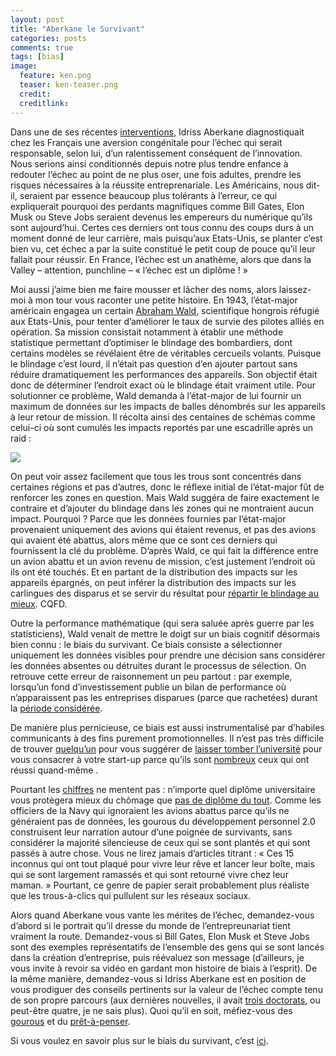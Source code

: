 ```yaml
---
layout: post
title: "Aberkane le Survivant"
categories: posts
comments: true
tags: [bias]
image:
  feature: ken.png
  teaser: ken-teaser.png
  credit:
  creditlink:
---
```


Dans une de ses récentes [interventions](http://positivr.fr/idriss-aberkane-echec-diplome/), Idriss Aberkane diagnostiquait chez les Français une aversion congénitale pour l’échec qui serait responsable, selon lui, d’un ralentissement conséquent de l’innovation. Nous serions ainsi conditionnés depuis notre plus tendre enfance à redouter l’échec au point de ne plus oser, une fois adultes, prendre les risques nécessaires à la réussite entreprenariale. Les Américains, nous dit-il, seraient par essence beaucoup plus tolérants à l’erreur, ce qui expliquerait pourquoi des perdants magnifiques comme Bill Gates, Elon Musk ou Steve Jobs seraient devenus les empereurs du numérique qu’ils sont aujourd’hui. Certes ces derniers ont tous connu des coups durs à un moment donné de leur carrière, mais puisqu’aux Etats-Unis, se planter c’est bien vu, cet échec a par la suite constitué le petit coup de pouce qu’il leur fallait pour réussir. En France, l’échec est un anathème, alors que dans la Valley – attention, punchline – « l’échec est un diplôme ! »

Moi aussi j’aime bien me faire mousser et lâcher des noms, alors laissez-moi à mon tour vous raconter une petite histoire. En 1943, l’état-major américain engagea un certain [Abraham Wald](https://fr.wikipedia.org/wiki/Abraham_Wald), scientifique hongrois réfugié aux Etats-Unis, pour tenter d’améliorer le taux de survie des pilotes alliés en opération. Sa mission consistait notamment à établir une méthode statistique permettant d’optimiser le blindage des bombardiers, dont certains modèles se révélaient être de véritables cercueils volants. Puisque le blindage c’est lourd, il n’était pas question d’en ajouter partout sans réduire dramatiquement les performances des appareils. Son objectif était donc de déterminer l’endroit exact où le blindage était  vraiment utile. Pour solutionner ce problème, Wald demanda à l’état-major de lui fournir un maximum de données sur les impacts de balles dénombrés sur les appareils à leur retour de mission. Il récolta ainsi des centaines de schémas comme celui-ci où sont cumulés les impacts reportés par une escadrille après un raid :

![](https://en.wikipedia.org/wiki/Survivorship_bias#/media/File:Survivorship-bias.png)

On peut voir assez facilement que tous les trous sont concentrés dans certaines régions et pas d’autres, donc le réflexe initial de l’état-major fût de renforcer les zones en question. Mais Wald suggéra de faire exactement le contraire et d’ajouter du blindage dans les zones qui ne montraient  aucun impact. Pourquoi ? Parce que les données fournies par l’état-major provenaient uniquement des avions qui étaient revenus, et pas des avions qui avaient été abattus, alors même que ce sont ces derniers qui fournissent la clé du problème. D’après Wald, ce qui fait la différence entre un avion abattu et un avion revenu de mission, c’est justement l’endroit où ils ont été touchés. Et en partant de la distribution des impacts sur les appareils épargnés, on peut inférer la distribution des impacts sur les carlingues des disparus et se servir du résultat pour [répartir le blindage au mieux](https://people.ucsc.edu/~msmangel/Wald.pdf). CQFD.

Outre la performance mathématique (qui sera saluée après guerre par les statisticiens), Wald venait de mettre le doigt sur un biais cognitif désormais bien connu : le biais du survivant. Ce biais consiste a sélectionner uniquement les données visibles pour prendre une décision sans considérer les données absentes ou détruites durant le processus de sélection. On retrouve cette erreur de raisonnement un peu partout : par exemple, lorsqu’un fond d’investissement publie un bilan de performance où n’apparaissent pas les entreprises disparues (parce que rachetées) durant la [période considérée](https://doi.org/10.1093/rfs/9.4.1097).

De manière plus pernicieuse, ce biais est aussi instrumentalisé par d’habiles communicants à des fins purement promotionnelles. Il n’est pas très difficile de trouver [quelqu’un](http://successfuldropout.com/) pour vous suggérer de [laisser tomber l’université](http://www.businessinsider.com/16-insanely-successful-college-dropouts-2015-6/#tblue-airways-founder-david-neeleman-dropped-out-of-the-university-of-utah-a-year-before-graduation-15) pour vous consacrer à votre start-up parce qu’ils sont [nombreux](http://www.businessinsider.com/wildly-successful-people-who-dropped-out-of-high-school-2015-9/#joe-lewis-dropped-out-at-15-4) ceux qui ont réussi quand-même . 

Pourtant les [chiffres](https://www.insee.fr/fr/statistiques/2429772) ne mentent pas : n’importe quel diplôme universitaire vous protègera mieux du chômage que [pas de diplôme du tout](https://www.theatlantic.com/business/archive/2013/03/the-myth-of-the-successful-college-dropout-why-it-could-make-millions-of-young-americans-poorer/273628/). Comme les officiers de la Navy qui ignoraient les avions abattus parce qu’ils ne généraient pas de données, les gourous du développement personnel 2.0 construisent leur narration autour d’une poignée de survivants, sans considérer la majorité silencieuse de ceux qui se sont plantés et qui sont passés à autre chose. Vous ne lirez jamais d’articles titrant : « Ces 15 inconnus qui ont tout plaqué pour vivre leur rêve et lancer leur boîte, mais qui se sont largement ramassés et qui sont retourné vivre chez leur maman. » Pourtant, ce genre de papier serait probablement plus réaliste que les trous-à-clics qui pullulent sur les réseaux sociaux.

Alors quand Aberkane vous vante les mérites de l’échec, demandez-vous d’abord si le portrait qu’il dresse du monde de l’entrepreunariat tient vraiment la route. Demandez-vous si Bill Gates, Elon Musk et Steve Jobs sont des exemples représentatifs de l’ensemble des gens qui se sont lancés dans la création d’entreprise, puis réévaluez son message (d’ailleurs, je vous invite à revoir sa vidéo en gardant mon histoire de biais à l’esprit). De la même manière, demandez-vous si Idriss Aberkane  est en position de vous prodiguer des conseils pertinents sur la valeur de l’échec compte tenu de son propre parcours (aux dernières nouvelles, il avait [trois doctorats](http://menace-theoriste.fr/idriss-aberkane-fact-checking/), ou peut-être quatre, je ne sais plus). Quoi qu’il en soit, méfiez-vous des [gourous](http://menace-theoriste.fr/triomphe-du-storytelling/) et du [prêt-à-penser](https://medium.com/@tibo/idriss-aberkane-ou-le-danger-de-la-poudre-aux-yeux-b4f8b94ce202). 

Si vous voulez en savoir plus sur le biais du survivant, c’est [ici](https://youarenotsosmart.com/2013/05/23/survivorship-bias/). 